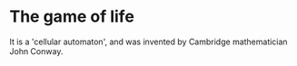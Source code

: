 # The game of life

It is a 'cellular automaton', and was invented by Cambridge mathematician John Conway.
